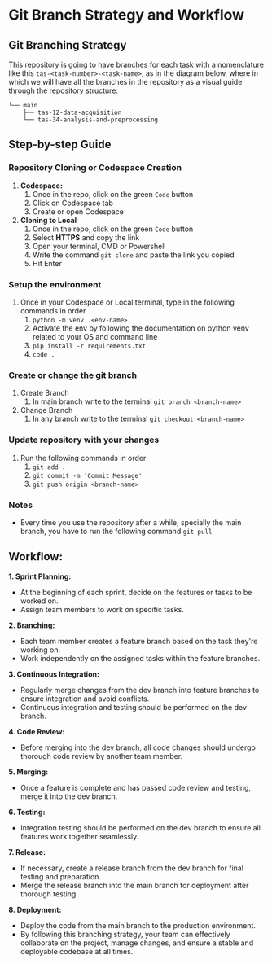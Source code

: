 # Git Branch Strategy and Workflow

## Git Branching Strategy
This repository is going to have branches for each task with a nomenclature like this `tas-<task-number>-<task-name>`, as in the diagram below, where in which we will have all the branches in the repository as a visual guide through the repository structure:

```
└── main 
    ├── tas-12-data-acquisition
    └── tas-34-analysis-and-preprocessing
```

## Step-by-step Guide

### Repository Cloning or Codespace Creation
1. **Codespace:**
   1. Once in the repo, click on the green `Code` button
   2. Click on Codespace tab
   3. Create or open Codespace
2. **Cloning to Local**
   1. Once in the repo, click on the green `Code` button
   2. Select **HTTPS** and copy the link
   3. Open your terminal, CMD or Powershell
   4. Write the command `git clone` and paste the link you copied
   5. Hit Enter

### Setup the environment
1. Once in your Codespace or Local terminal, type in the following commands in order
   1. `python -m venv .<env-name>`
   2. Activate the env by following the documentation on python venv related to your OS and command line
   3. `pip install -r requirements.txt`
   4. `code .`

### Create or change the git branch
1. Create Branch
   1. In main branch write to the terminal `git branch <branch-name>`
2. Change Branch
   1. In any branch write to the terminal `git checkout <branch-name>`

### Update repository with your changes
1. Run the following commands in order
   1. `git add .`
   2. `git commit -m 'Commit Message'`
   3. `git push origin <branch-name>`

### Notes
* Every time you use the repository after a while, specially the main branch, you have to run the following command `git pull`

## Workflow:

**1. Sprint Planning:**

* At the beginning of each sprint, decide on the features or tasks to be worked on.
* Assign team members to work on specific tasks.

**2. Branching:**
* Each team member creates a feature branch based on the task they're working on.
* Work independently on the assigned tasks within the feature branches.

**3. Continuous Integration:**
* Regularly merge changes from the dev branch into feature branches to ensure integration and avoid conflicts.
* Continuous integration and testing should be performed on the dev branch.

**4. Code Review:**
* Before merging into the dev branch, all code changes should undergo thorough code review by another team member.

**5. Merging:**
* Once a feature is complete and has passed code review and testing, merge it into the dev branch.

**6. Testing:**
* Integration testing should be performed on the dev branch to ensure all features work together seamlessly.

**7. Release:**
* If necessary, create a release branch from the dev branch for final testing and preparation.
* Merge the release branch into the main branch for deployment after thorough testing.

**8. Deployment:**
* Deploy the code from the main branch to the production environment.
* By following this branching strategy, your team can effectively collaborate on the project, manage changes, and ensure a stable and deployable codebase at all times.